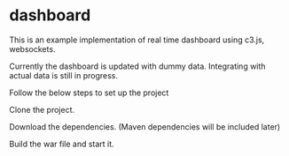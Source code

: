 # dashboard

This is an example implementation of real time dashboard using c3.js, websockets.

Currently the dashboard is updated with dummy data. Integrating with actual data is still in progress.



Follow the below steps to set up the project

Clone the project.

Download the dependencies. (Maven dependencies will be included later)

Build the war file and start it.
